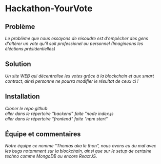 # Hackathon-YourVote

## Problème
*Le problème que nous essayons de résoudre est d'empêcher des gens d'altérer un vote qu'il soit professionel ou personnel
(Imagineons les éléctions présidentielles)*

## Solution
*Un site WEB qui décentralise les votes grâce à la blockchain et aux smart contract, ainsi personne ne pourra modifier le résultat de ceux ci !*

## Installation
*Cloner le repo github<br>
aller dans le répertoire "backend" faite "node index.js<br>
aller dans le répertoire "frontend" faite "npm start"*<br>

## Équipe et commentaires
*Notre équipe ce nomme "Thomas aka le thon", nous avons eu du mal avec les bugs notamment sur la blockchain, ainsi que sur le setup de certaine techno comme MongoDB ou encore ReactJS.*
